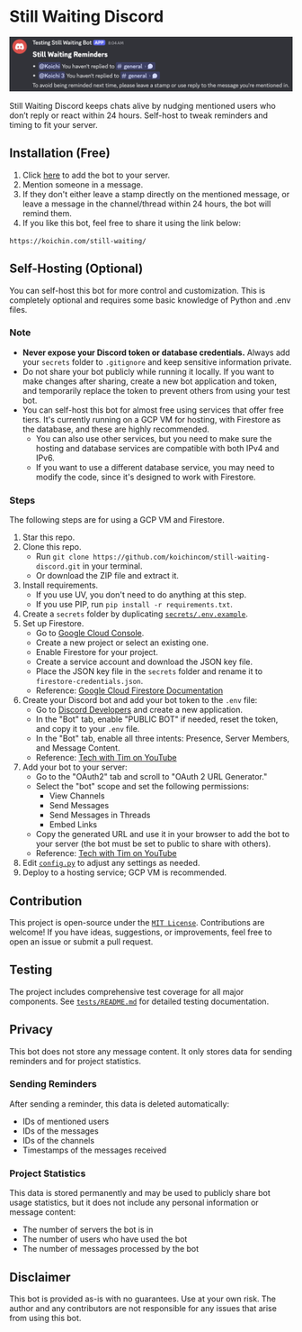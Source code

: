 # Still Waiting Discord

![Image of the reminder](images/reminder.png)

Still Waiting Discord keeps chats alive by nudging mentioned users who don’t reply or react within 24 hours. Self-host to tweak reminders and timing to fit your server.

## Installation (Free)

1. Click [here](https://discord.com/oauth2/authorize?client_id=1379235275745656994&permissions=274877926400&integration_type=0&scope=bot) to add the bot to your server.
2. Mention someone in a message.
3. If they don't either leave a stamp directly on the mentioned message, or leave a message in the channel/thread within 24 hours, the bot will remind them.
4. If you like this bot, feel free to share it using the link below:

`https://koichin.com/still-waiting/`

## Self-Hosting (Optional)

You can self-host this bot for more control and customization. This is completely optional and requires some basic knowledge of Python and .env files.

### Note

- **Never expose your Discord token or database credentials.** Always add your `secrets` folder to `.gitignore` and keep sensitive information private.
- Do not share your bot publicly while running it locally. If you want to make changes after sharing, create a new bot application and token, and temporarily replace the token to prevent others from using your test bot.
- You can self-host this bot for almost free using services that offer free tiers. It's currently running on a GCP VM for hosting, with Firestore as the database, and these are highly recommended.
  - You can also use other services, but you need to make sure the hosting and database services are compatible with both IPv4 and IPv6.
  - If you want to use a different database service, you may need to modify the code, since it's designed to work with Firestore.

### Steps

The following steps are for using a GCP VM and Firestore.

1. Star this repo.
2. Clone this repo.
   - Run `git clone https://github.com/koichincom/still-waiting-discord.git` in your terminal.
   - Or download the ZIP file and extract it.
3. Install requirements.
   - If you use UV, you don't need to do anything at this step.
   - If you use PIP, run `pip install -r requirements.txt`.
4. Create a `secrets` folder by duplicating [`secrets/.env.example`](secrets/.env.example).
5. Set up Firestore.
   - Go to [Google Cloud Console](https://console.cloud.google.com/).
   - Create a new project or select an existing one.
   - Enable Firestore for your project.
   - Create a service account and download the JSON key file.
   - Place the JSON key file in the `secrets` folder and rename it to `firestore-credentials.json`.
   - Reference: [Google Cloud Firestore Documentation](https://cloud.google.com/firestore/docs/quickstart-servers)
6. Create your Discord bot and add your bot token to the `.env` file:
   - Go to [Discord Developers](https://discord.com/developers/applications) and create a new application.
   - In the "Bot" tab, enable "PUBLIC BOT" if needed, reset the token, and copy it to your `.env` file.
   - In the "Bot" tab, enable all three intents: Presence, Server Members, and Message Content.
   - Reference: [Tech with Tim on YouTube](https://youtu.be/YD_N6Ffoojw?si=DHn1C2QrfDAwDw82&t=339)
7. Add your bot to your server:
   - Go to the "OAuth2" tab and scroll to "OAuth 2 URL Generator."
   - Select the "bot" scope and set the following permissions:
     - View Channels
     - Send Messages
     - Send Messages in Threads
     - Embed Links
   - Copy the generated URL and use it in your browser to add the bot to your server (the bot must be set to public to share with others).
   - Reference: [Tech with Tim on YouTube](https://youtu.be/YD_N6Ffoojw?si=0P-AwcLC3zhn_M3r&t=606)
8. Edit [`config.py`](src/config.py) to adjust any settings as needed.
9. Deploy to a hosting service; GCP VM is recommended.

## Contribution

This project is open-source under the [`MIT License`](LICENSE). Contributions are welcome! If you have ideas, suggestions, or improvements, feel free to open an issue or submit a pull request.

## Testing

The project includes comprehensive test coverage for all major components. See [`tests/README.md`](tests/README.md) for detailed testing documentation.

## Privacy

This bot does not store any message content. It only stores data for sending reminders and for project statistics.

### Sending Reminders

After sending a reminder, this data is deleted automatically:

- IDs of mentioned users
- IDs of the messages
- IDs of the channels
- Timestamps of the messages received

### Project Statistics

This data is stored permanently and may be used to publicly share bot usage statistics, but it does not include any personal information or message content:

- The number of servers the bot is in
- The number of users who have used the bot
- The number of messages processed by the bot

## Disclaimer

This bot is provided as-is with no guarantees. Use at your own risk. The author and any contributors are not responsible for any issues that arise from using this bot.
